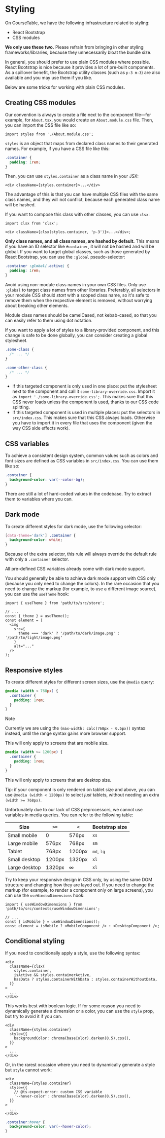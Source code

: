 # Styling

On CourseTable, we have the following infrastructure related to styling:

- React Bootstrap
- CSS modules

**We only use these two.** Please refrain from bringing in other styling frameworks/libraries, because they unnecessarily bloat the bundle size.

In general, you should prefer to use plain CSS modules where possible. React Bootstrap is nice because it provides a lot of pre-built components. As a spillover benefit, the Bootstrap utility classes (such as `p-3 m-3`) are also available and you may use them if you like.

Below are some tricks for working with plain CSS modules.

## Creating CSS modules

Our convention is always to create a file next to the component file—for example, for `About.tsx`, you would create an `About.module.css` file. Then, you can import the CSS file like so:

```tsx
import styles from './About.module.css';
```

`styles` is an object that maps from declared class names to their generated names. For example, if you have a CSS file like this:

```css
.container {
  padding: 1rem;
}
```

Then, you can use `styles.container` as a class name in your JSX:

```tsx
<div className={styles.container}>...</div>
```

The advantage of this is that you can have multiple CSS files with the same class names, and they will not conflict, because each generated class name will be hashed.

If you want to compose this class with other classes, you can use `clsx`:

```tsx
import clsx from 'clsx';

<div className={clsx(styles.container, 'p-3')}>...</div>;
```

**Only class names, and all class names, are hashed by default.** This means if you have an ID selector like `#container`, it will not be hashed and will be global. If you want to target global classes, such as those generated by React Bootstrap, you can use the `:global` pseudo-selector:

```css
.container :global(.active) {
  padding: 1rem;
}
```

Avoid using non-module class names in your own CSS files. Only use `:global` to target class names from other libraries. Preferably, all selectors in your module CSS should _start_ with a scoped class name, so it's safe to remove them when the respective element is removed, without worrying about breaking other elements.

Module class names should be camelCased, not kebab-cased, so that you can easily refer to them using dot notation.

If you want to apply a lot of styles to a library-provided component, and this change is safe to be done globally, you can consider creating a global stylesheet.

```css
.some-class {
  /* ... */
}

.some-other-class {
  /* ... */
}
```

- If this targeted component is only used in one place: put the stylesheet next to the component and call it `some-library-override.css`. Import it as `import './some-library-override.css';`. This makes sure that this CSS never loads unless the component is used, thanks to our CSS code splitting.
- If this targeted component is used in multiple places: put the selectors in `src/index.css`. This makes sure that this CSS always loads. Otherwise you have to import it in every file that uses the component (given the way CSS side effects work).

## CSS variables

To achieve a consistent design system, common values such as colors and font sizes are defined as CSS variables in `src/index.css`. You can use them like so:

```css
.container {
  background-color: var(--color-bg);
}
```

There are still a lot of hard-coded values in the codebase. Try to extract them to variables where you can.

## Dark mode

To create different styles for dark mode, use the following selector:

```css
[data-theme='dark'] .container {
  background-color: white;
}
```

Because of the extra selector, this rule will always override the default rule with only a `.container` selector.

All pre-defined CSS variables already come with dark mode support.

You should generally be able to achieve dark mode support with CSS only (because you only need to change the colors). In the rare occasion that you need to change the markup (for example, to use a different image source), you can use the `useTheme` hook:

```tsx
import { useTheme } from 'path/to/src/store';

// ...
const { theme } = useTheme();
const element = (
  <img
    src={
      theme === 'dark' ? '/path/to/dark/image.png' : '/path/to/light/image.png'
    }
    alt="..."
  />
);
```

## Responsive styles

To create different styles for different screen sizes, use the `@media` query:

```css
@media (width < 768px) {
  .container {
    padding: 1rem;
  }
}
```

> [!NOTE]
> Currently we are using the `(max-width: calc(768px - 0.5px))` syntax instead, until the range syntax gains more browser support.

This will only apply to screens that are mobile size.

```css
@media (width >= 1200px) {
  .container {
    padding: 1rem;
  }
}
```

This will only apply to screens that are desktop size.

Tip: if your component is only rendered on tablet size and above, you can use `@media (width < 1200px)` to select _just_ tablets, without needing an extra `(width >= 768px)`.

Unfortunately due to our lack of CSS preprocessors, we cannot use variables in media queries. You can refer to the following table:

| Size          | `>=`   | `<`    | Bootstrap size |
| ------------- | ------ | ------ | -------------- |
| Small mobile  | 0      | 576px  | `xs`           |
| Large mobile  | 576px  | 768px  | `sm`           |
| Tablet        | 768px  | 1200px | `md`, `lg`     |
| Small desktop | 1200px | 1320px | `xl`           |
| Large desktop | 1320px | ∞      | `xl`           |

Try to keep your responsive design in CSS only, by using the same DOM structure and changing how they are layed out. If you need to change the markup (for example, to render a component only on large screens), you can use the `useWindowDimensions` hook:

```tsx
import { useWindowDimensions } from 'path/to/src/contexts/useWindowDimensions';

// ...
const { isMobile } = useWindowDimensions();
const element = isMobile ? <MobileComponent /> : <DesktopComponent />;
```

## Conditional styling

If you need to conditionally apply a style, use the following syntax:

```tsx
<div
  className={clsx(
    styles.container,
    isActive && styles.containerActive,
    hasData ? styles.containerWithData : styles.containerWithoutData,
  )}
>
  ...
</div>
```

This works best with boolean logic. If for some reason you need to dynamically generate a dimension or a color, you can use the `style` prop, but try to avoid it if you can.

```tsx
<div
  className={styles.container}
  style={{
    backgroundColor: chroma(baseColor).darken(0.5).css(),
  }}
>
  ...
</div>
```

Or, in the rarest occasion where you need to dynamically generate a style but `style` cannot work:

```tsx
<div
  className={styles.container}
  style={{
    // @ts-expect-error: custom CSS variable
    '--hover-color': chroma(baseColor).darken(0.5).css(),
  }}
>
  ...
</div>
```

```css
.container:hover {
  background-color: var(--hover-color);
}
```
